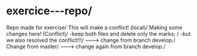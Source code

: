 # exercice---repo/
Repo made for exercise/
This will make a conflict! (local)/
Making some changes here! (Conflict)/
-keep both files and delete only the marks; /
-but we also resolved the conflict!!!/
---> change from branch develop./
Change from master/
---> change again from branch develop./
